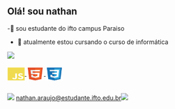 ## Olá! sou nathan

-🔭 sou estudante do ifto campus Paraiso
- 🌱 atualmente estou cursando o curso de informática



<div>
  <a href= "https://github.com/nathanolivveiaraujo">
  <img heigth="180em" src="https://github-readme-stats.vercel.app/api?username=nathanaraujo&show_icons=true&theme=gruvbox"/>
    
</div>

<div style="display: inline_block"><br>
  <img align="center" alt="Rafa-Js" height="30" width="40" src="https://raw.githubusercontent.com/devicons/devicon/master/icons/javascript/javascript-plain.svg">
  <img align="center" alt="Rafa-HTML" height="30" width="40" src="https://raw.githubusercontent.com/devicons/devicon/master/icons/html5/html5-original.svg">
  <img align="center" alt="Rafa-CSS" height="30" width="40" src="https://raw.githubusercontent.com/devicons/devicon/master/icons/css3/css3-original.svg">
</div>
  
  ##
 
<div> 
  <a href="https://instagram.com/nathan_estebans" target="_blank"><img src="https://img.shields.io/badge/-Instagram-%23E4405F?style=for-the-badge&logo=instagram&logoColor=white" target="_blank"></a>
  <a href = "mailto:">nathan.araujo@estudante.ifto.edu.br<img src="https://img.shields.io/badge/-Gmail-oliveiraaraujonathan%23333?style=for-the-badge&logo=gmail&logoColor=white" target="_blank"></a>
 
</div>

